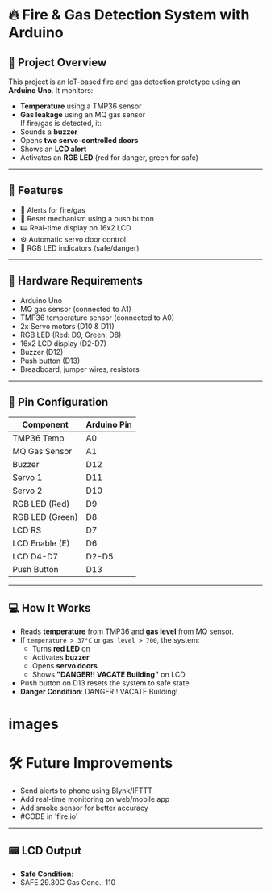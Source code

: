 # 🔥 Fire & Gas Detection System with Arduino

## 📌 Project Overview
This project is an IoT-based fire and gas detection prototype using an **Arduino Uno**. It monitors:
- **Temperature** using a TMP36 sensor
- **Gas leakage** using an MQ gas sensor  
If fire/gas is detected, it:
- Sounds a **buzzer**
- Opens **two servo-controlled doors**
- Shows an **LCD alert**
- Activates an **RGB LED** (red for danger, green for safe)

---

## 🧠 Features
- 🚨 Alerts for fire/gas
- 🔄 Reset mechanism using a push button
- 📟 Real-time display on 16x2 LCD
- ⚙️ Automatic servo door control
- 🎨 RGB LED indicators (safe/danger)

---

## 🧰 Hardware Requirements
- Arduino Uno
- MQ gas sensor (connected to A1)
- TMP36 temperature sensor (connected to A0)
- 2x Servo motors (D10 & D11)
- RGB LED (Red: D9, Green: D8)
- 16x2 LCD display (D2-D7)
- Buzzer (D12)
- Push button (D13)
- Breadboard, jumper wires, resistors

---

## 🔌 Pin Configuration

| Component         | Arduino Pin |
|------------------|-------------|
| TMP36 Temp       | A0          |
| MQ Gas Sensor    | A1          |
| Buzzer           | D12         |
| Servo 1          | D11         |
| Servo 2          | D10         |
| RGB LED (Red)    | D9          |
| RGB LED (Green)  | D8          |
| LCD RS           | D7          |
| LCD Enable (E)   | D6          |
| LCD D4-D7        | D2-D5       |
| Push Button      | D13         |

---

## 💻 How It Works
- Reads **temperature** from TMP36 and **gas level** from MQ sensor.
- If `temperature > 37°C` or `gas level > 700`, the system:
  - Turns **red LED** on
  - Activates **buzzer**
  - Opens **servo doors**
  - Shows **"DANGER!! VACATE Building"** on LCD
- Push button on D13 resets the system to safe state.
- **Danger Condition**:
DANGER!!
VACATE Building!
# images 


# 🛠 Future Improvements
- Send alerts to phone using Blynk/IFTTT
- Add real-time monitoring on web/mobile app
- Add smoke sensor for better accuracy
- #CODE in 'fire.io'
---

## 📟 LCD Output

- **Safe Condition**:
- SAFE 29.30C
Gas Conc.: 110
